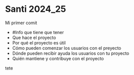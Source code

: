 # Santi 2024_25
Mi primer comit

+ #Info que tiene que tener
+ Que hace el proyecto
+ Por qué el proyecto es útil
+ Cómo pueden comenzar los usuarios con el preyecto
+ Dónde pueden recibir ayuda los usuarios con tu proyecto
+ Quién mantiene y contribuye con el proyecto
  
tete
